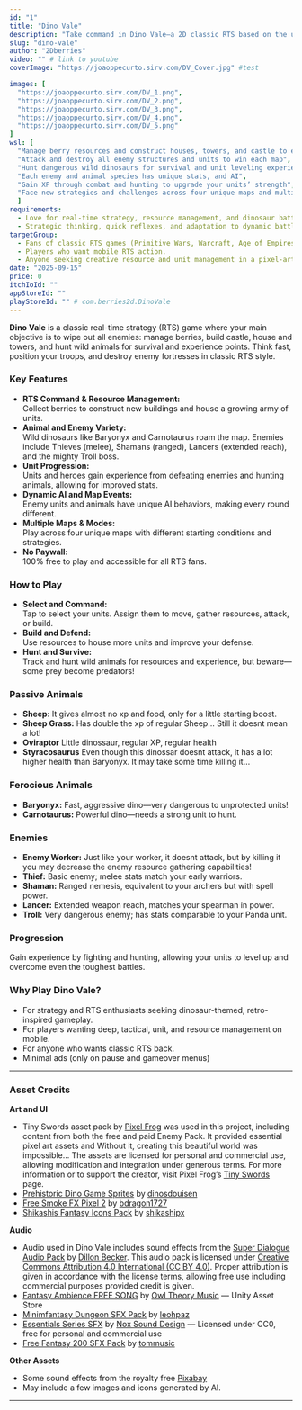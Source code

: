 ```yaml
---
id: "1"
title: "Dino Vale"
description: "Take command in Dino Vale—a 2D classic RTS based on the underground game Primitive Wars. Manage resources, build your base, hunt animals for survival, and wipe out every enemy unit and structure standing in your way!"
slug: "dino-vale"
author: "2Dberries"
video: "" # link to youtube
coverImage: "https://joaoppecurto.sirv.com/DV_Cover.jpg" #test

images: [
  "https://joaoppecurto.sirv.com/DV_1.png",
  "https://joaoppecurto.sirv.com/DV_2.png",
  "https://joaoppecurto.sirv.com/DV_3.png",
  "https://joaoppecurto.sirv.com/DV_4.png",
  "https://joaoppecurto.sirv.com/DV_5.png"
]
wsl: [
  "Manage berry resources and construct houses, towers, and castle to expand your army",
  "Attack and destroy all enemy structures and units to win each map",
  "Hunt dangerous wild dinosaurs for survival and unit leveling experience — some creatures are deadly if you aren't prepared",
  "Each enemy and animal species has unique stats, and AI",
  "Gain XP through combat and hunting to upgrade your units’ strength",
  "Face new strategies and challenges across four unique maps and multiple enemy AI setups"
  ]
requirements:
  - Love for real-time strategy, resource management, and dinosaur battles.
  - Strategic thinking, quick reflexes, and adaptation to dynamic battlefields.
targetGroup:
  - Fans of classic RTS games (Primitive Wars, Warcraft, Age of Empires).
  - Players who want mobile RTS action.
  - Anyone seeking creative resource and unit management in a pixel-art dino world.
date: "2025-09-15"
price: 0
itchIoId: ""
appStoreId: ""
playStoreId: "" # com.berries2d.DinoVale
---
```


**Dino Vale** is a classic real-time strategy (RTS) game where your main objective is to wipe out all enemies: manage berries, build castle, house and towers, and hunt wild animals for survival and experience points. Think fast, position your troops, and destroy enemy fortresses in classic RTS style.

### Key Features

- **RTS Command & Resource Management:**  
  Collect berries to construct new buildings and house a growing army of units.
- **Animal and Enemy Variety:**  
  Wild dinosaurs like Baryonyx and Carnotaurus roam the map. Enemies include Thieves (melee), Shamans (ranged), Lancers (extended reach), and the mighty Troll boss.
- **Unit Progression:**  
  Units and heroes gain experience from defeating enemies and hunting animals, allowing for improved stats.
- **Dynamic AI and Map Events:**  
  Enemy units and animals have unique AI behaviors, making every round different.
- **Multiple Maps & Modes:**  
  Play across four unique maps with different starting conditions and strategies.
- **No Paywall:**  
  100% free to play and accessible for all RTS fans.

### How to Play

- **Select and Command:**  
  Tap to select your units. Assign them to move, gather resources, attack, or build.
- **Build and Defend:**  
  Use resources to house more units and improve your defense.
- **Hunt and Survive:**  
  Track and hunt wild animals for resources and experience, but beware—some prey become predators!

### Passive Animals

- **Sheep:** It gives almost no xp and food, only for a little starting boost.
- **Sheep Grass:** Has double the xp of regular Sheep... Still it doesnt mean a lot!
- **Oviraptor** Little dinossaur, regular XP, regular health
- **Styracosaurus** Even though this dinossar doesnt attack, it has a lot higher health than Baryonyx. It may take some time killing it...

### Ferocious Animals

- **Baryonyx:** Fast, aggressive dino—very dangerous to unprotected units!
- **Carnotaurus:** Powerful dino—needs a strong unit to hunt.

### Enemies

- **Enemy Worker:** Just like your worker, it doesnt attack, but by killing it you may decrease the enemy resource gathering capabilities!
- **Thief:** Basic enemy; melee stats match your early warriors.
- **Shaman:** Ranged nemesis, equivalent to your archers but with spell power.
- **Lancer:** Extended weapon reach, matches your spearman in power.
- **Troll:** Very dangerous enemy; has stats comparable to your Panda unit.


### **Progression**

Gain experience by fighting and hunting, allowing your units to level up and overcome even the toughest battles.

### **Why Play Dino Vale?**

- For strategy and RTS enthusiasts seeking dinosaur-themed, retro-inspired gameplay.
- For players wanting deep, tactical, unit, and resource management on mobile.
- For anyone who wants classic RTS back.
- Minimal ads (only on pause and gameover menus)

---
### Asset Credits

**Art and UI**

- Tiny Swords asset pack by [Pixel Frog](https://pixelfrog-assets.itch.io/) was used in this project, including content from both the free and paid Enemy Pack. It provided essential pixel art assets and Without it, creating this beautiful world was impossible...
The assets are licensed for personal and commercial use, allowing modification and integration under generous terms.
For more information or to support the creator, visit Pixel Frog’s [Tiny Swords](https://pixelfrog-assets.itch.io/tiny-swords) page.
- [Prehistoric Dino Game Sprites](https://dinosdouisen.itch.io/prehistoric-dino-game-sprites) by [dinosdouisen](https://dinosdouisen.itch.io/)
- [Free Smoke FX Pixel 2](https://bdragon1727.itch.io/free-smoke-fx-pixel-2) by [bdragon1727](https://bdragon1727.itch.io/)
- [Shikashis Fantasy Icons Pack](https://shikashipx.itch.io/shikashis-fantasy-icons-pack) by [shikashipx](https://shikashipx.itch.io/)

**Audio**

- Audio used in Dino Vale includes sound effects from the [Super Dialogue Audio Pack](https://bckr.itch.io/sdap) by [Dillon Becker](https://dillonbecker.com/). This audio pack is licensed under [Creative Commons Attribution 4.0 International (CC BY 4.0)](https://creativecommons.org/licenses/by/4.0/).
Proper attribution is given in accordance with the license terms, allowing free use including commercial purposes provided credit is given.
- [Fantasy Ambience FREE SONG](https://assetstore.unity.com/packages/audio/music/fantasy-ambience-free-song-music-pack-258807) by [Owl Theory Music](https://assetstore.unity.com/publishers/43545) — Unity Asset Store
- [Minimfantasy Dungeon SFX Pack](https://leohpaz.itch.io/minifantasy-dungeon-sfx-pack) by [leohpaz](https://leohpaz.itch.io/)
- [Essentials Series SFX](https://nox-sound-design.itch.io/essentials-series-sfx-nox-sound) by [Nox Sound Design](https://nox-sound-design.itch.io/) — Licensed under CC0, free for personal and commercial use
- [Free Fantasy 200 SFX Pack](https://tommusic.itch.io/free-fantasy-200-sfx-pack) by [tommusic](https://tommusic.itch.io/)

**Other Assets**
- Some sound effects from the royalty free [Pixabay](https://pixabay.com/)
- May include a few images and icons generated by AI.
---